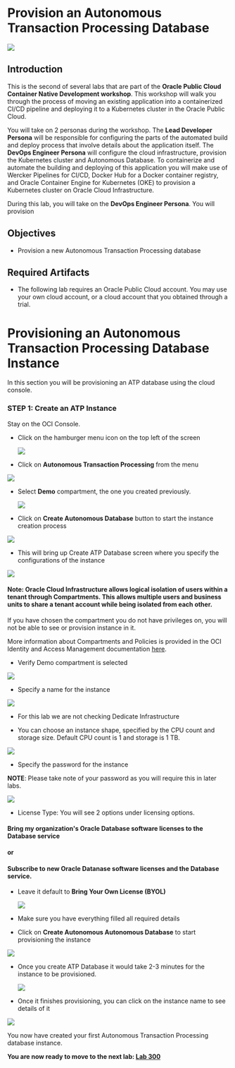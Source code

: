 # Provision an Autonomous Transaction Processing Database

![](images/200/header200.png)

## Introduction

This is the second of several labs that are part of the **Oracle Public Cloud Container Native Development workshop**. This workshop will walk you through the process of moving an existing application into a containerized CI/CD pipeline and deploying it to a Kubernetes cluster in the Oracle Public Cloud.

You will take on 2 personas during the workshop. The **Lead Developer Persona** will be responsible for configuring the parts of the automated build and deploy process that involve details about the application itself. The **DevOps Engineer Persona** will configure the cloud infrastructure, provision the Kubernetes cluster and Autonomous Database. To containerize and automate the building and deploying of this application you will make use of Wercker Pipelines for CI/CD, Docker Hub for a Docker container registry, and Oracle Container Engine for Kubernetes (OKE) to provision a Kubernetes cluster on Oracle Cloud Infrastructure.

During this lab, you will take on the **DevOps Engineer Persona**. You will provision

## Objectives

- Provision a new Autonomous Transaction Processing database

## Required Artifacts

- The following lab requires an Oracle Public Cloud account. You may use your own cloud account, or a cloud account that you obtained through a trial.

# Provisioning an Autonomous Transaction Processing Database Instance

In this section you will be provisioning an ATP database using the cloud console.



### **STEP 1: Create an ATP Instance**

Stay on the OCI Console.

- Click on the hamburger menu icon on the top left of the screen

  ![](./images/200/1.png)

-  Click on **Autonomous Transaction Processing** from the menu

  ![](./images/200/2.png)

- Select **Demo** compartment, the one you created previously.

  ![](./images/200/3.png)

-  Click on **Create Autonomous Database** button to start the instance creation process

  ![](./images/200/4.png)

-  This will bring up Create ATP Database screen where you specify the configurations of the instance

  ![](./images/200/5.png)


#### Note: Oracle Cloud Infrastructure allows logical isolation of users within a tenant through Compartments. This allows multiple users and business units to share a tenant account while being isolated from each other.

If you have chosen the compartment you do not have privileges on, you will not be able to see or provision instance in it.

More information about Compartments and Policies is provided in the OCI Identity and Access Management documentation [here](https://docs.cloud.oracle.com/iaas/Content/Identity/Tasks/managingcompartments.htm?tocpath=Services%7CIAM%7C_____13).

-  Verify Demo compartment is selected

  ![](./images/200/6.png)

-  Specify a name for the instance

  ![](./images/200/7.png)

- For this lab we are not checking Dedicate Infrastructure

-  You can choose an instance shape, specified by the CPU count and storage size. Default CPU count is 1 and storage is 1 TB.

  ![](./images/200/8.png)

-  Specify the password for the instance

**NOTE**: Please take note of your password as you will require this in later labs.

![](./images/200/9.png)

- License Type: You will see 2 options under licensing options.

#### Bring my organization's Oracle Database software licenses to the Database service

#### or

#### Subscribe to new Oracle Datanase software licenses and the Database service.

- Leave it default to **Bring Your Own License (BYOL)**

  ![](./images/200/10.png)


- Make sure you have everything filled all required details

-  Click on **Create Autonomous Autonomous Database** to start provisioning the instance

  ![](./images/200/11.png)

- Once you create ATP Database it would take 2-3 minutes for the instance to be provisioned.

  ![](./images/200/12.png)

-  Once it finishes provisioning, you can click on the instance name to see details of it

  ![](./images/200/13.png)

You now have created your first Autonomous Transaction Processing database instance.



**You are now ready to move to the next lab: [Lab 300](LabGuide300.md)**
